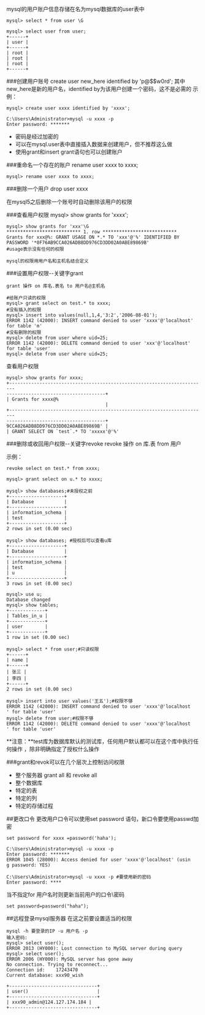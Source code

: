 mysql的用户账户信息存储在名为mysql数据库的user表中

    mysql> select * from user \G

	mysql> select user from user;
	+------+
	| user |
	+------+
	| root |
	| root |
	| root |
	+------+

###创建用户账号
    create user new_here identified by 'p@$$w0rd';
	其中new_here是新的用户名，identified by为该用户创建一个密码，这不是必需的
示例：

    mysql> create user xxxx identified by 'xxxx';
   
	C:\Users\Administrator>mysql -u xxxx -p
    Enter password: *******

- 密码是经过加密的
- 可以在mysql.user表中直接插入数据来创建用户，但不推荐这么做
- 使用grant和insert grant语句也可以创建账户

###重命名一个存在的账户
    rename user xxxx to xxxx;

	mysql> rename user xxxx to xxxx;

###删除一个用户
	drop user xxxx

在mysql5之后删除一个账号时自动删除该用户的权限

###查看用户权限
    mysql> show grants for 'xxxx';

	mysql> show grants for 'xxx'\G
	*************************** 1. row ***************************
	Grants for xxx@%: GRANT USAGE ON *.* TO 'xxx'@'%' IDENTIFIED BY PASSWORD '*0F76AB9CCA026ADB8DD976CD3DD02A0ABE89869B'
	#usage表示没有任何的权限
    
    mysql的权限用用户名和主机名结合定义

###设置用户权限--关键字grant

	grant 操作 on 库名.表名 to 用户名@主机名
	
	#给账户只读的权限
	mysql> grant select on test.* to xxxx;
	#没有插入的权限
	mysql> insert into values(null,1,4,'3:2','2006-08-01');
	ERROR 1142 (42000): INSERT command denied to user 'xxxx'@'localhost' for table 'm'
	#没有删除的权限
	mysql> delete from user where uid=25;
	ERROR 1142 (42000): DELETE command denied to user 'xxx'@'localhost' for table 'user'
	mysql> delete from user where uid=25;

查看用户权限
    
    mysql> show grants for xxxx;
	+------------------------------------------------------------------------
	------------------------------------+
	| Grants for xxxx@%
	                                    |
	+------------------------------------------------------------------------
	------------------------------------+
	9CCA026ADB8DD976CD3DD02A0ABE89869B' |
	| GRANT SELECT ON `test`.* TO 'xxxxx'@'%'
###删除或收回用户权限--关键字revoke
    revoke 操作 on 库.表 from 用户

示例：

    revoke select on test.* from xxxx;

	mysql> grant select on u.* to xxxx;

	mysql> show databases;#未授权之前
	+--------------------+
	| Database           |
	+--------------------+
	| information_schema |
	| test               |
	+--------------------+
	2 rows in set (0.00 sec)
	
	mysql> show databases; #授权后可以查看u库
	+--------------------+
	| Database           |
	+--------------------+
	| information_schema |
	| test               |
	| u                  |
	+--------------------+
	3 rows in set (0.00 sec)
	
	mysql> use u;
	Database changed
	mysql> show tables;
	+-------------+
	| Tables_in_u |
	+-------------+
	| user        |
	+-------------+
	1 row in set (0.00 sec)
	
	mysql> select * from user;#只读权限
	+------+
	| name |
	+------+
	| 张三 |
	| 李四 |
	+------+
	2 rows in set (0.00 sec)
	
	mysql> insert into user values('王五');#权限不够
	ERROR 1142 (42000): INSERT command denied to user 'xxxx'@'localhost
	' for table 'user'
	mysql> delete from user;#权限不够
	ERROR 1142 (42000): DELETE command denied to user 'xxxx'@'localhost
	' for table 'user'

    
**注意：**test库为数据库默认的测试库，任何用户默认都可以在这个库中执行任何操作
，除非明确指定了授权什么操作

###grant和revok可以在几个层次上控制访问权限
- 整个服务器 grant all 和 revoke all
- 整个数据库 
- 特定的表
- 特定的列
- 特定的存储过程

##更改口令
更改用户口令可以使用set password 语句，新口令要使用passwd加密

    set password for xxxx =password('haha');

	C:\Users\Administrator>mysql -u xxxx -p
	Enter password: *******
	ERROR 1045 (28000): Access denied for user 'xxxx'@'localhost' (usin
	g password: YES)
	
	C:\Users\Administrator>mysql -u xxxx -p #要使用新的密码
	Enter password: ****

当不指定for 用户名时则更新当前用户的口令\密码

	set password=password("haha");

##远程登录mysql服务器
在这之前要设置适当的权限

	mysql -h 要登录的IP -u 用户名 -p
	输入密码:
    mysql> select user();
	ERROR 2013 (HY000): Lost connection to MySQL server during query
	mysql> select user();
	ERROR 2006 (HY000): MySQL server has gone away
	No connection. Trying to reconnect...
	Connection id:    17243470
	Current database: xxx90_wish
	
	+--------------------------------+
	| user()                         |
	+--------------------------------+
	| xxx90_admin@124.127.174.184 |
	+--------------------------------+